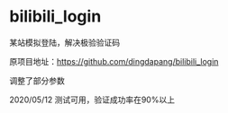 # bilibili_login
某站模拟登陆，解决极验验证码

原项目地址：<https://github.com/dingdapang/bilibili_login>

调整了部分参数

2020/05/12 测试可用，验证成功率在90%以上